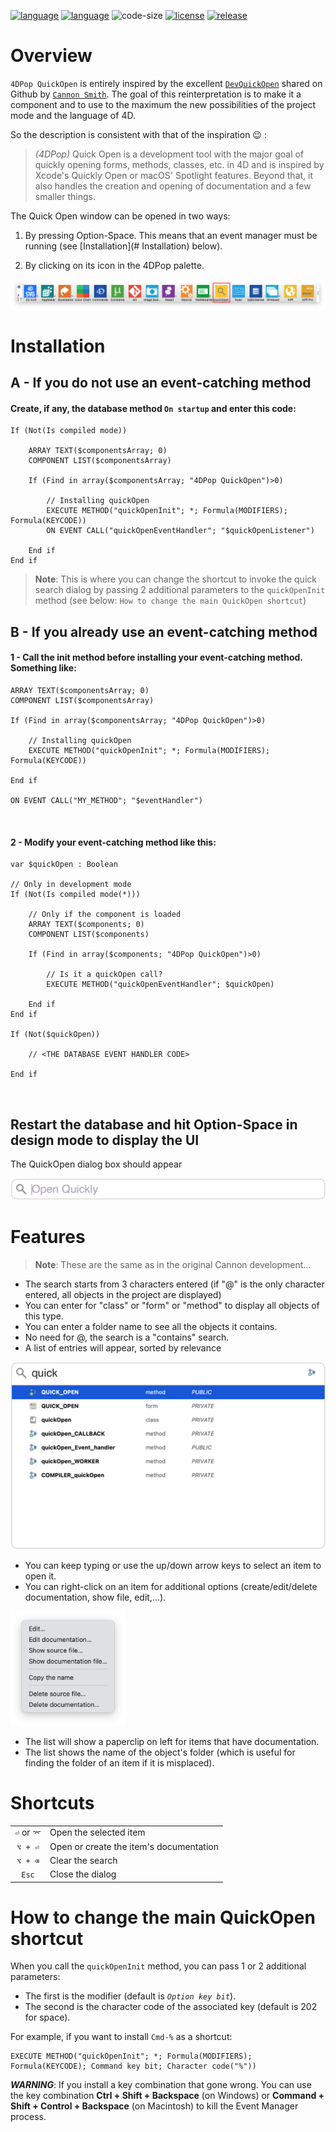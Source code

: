[![language](https://img.shields.io/static/v1?label=language&message=4d&color=blue)](https://developer.4d.com/)
[![language](https://img.shields.io/github/languages/top/vdelachaux/4DPop-QuickOpen.svg)](https://developer.4d.com/)
![code-size](https://img.shields.io/github/languages/code-size/vdelachaux/4DPop-QuickOpen.svg)
[![license](https://img.shields.io/github/license/vdelachaux/4DPop-QuickOpen)](LICENSE)
[![release](https://img.shields.io/github/v/release/vdelachaux/4DPop-QuickOpen?include_prereleases)](https://github.com/vdelachaux/4DPop-QuickOpen/releases/latest)

# Overview

`4DPop QuickOpen` is entirely inspired by the excellent [`DevQuickOpen`](https://github.com/cannonsmith/DevQuickOpen) shared on Github by [`Cannon Smith`](https://discuss.4d.com/u/smith.cannon/summary). The goal of this reinterpretation is to make it a component and to use to the maximum the new possibilities of the project mode and the language of 4D.

So the description is consistent with that of the inspiration 😉 :

> *(4DPop)* Quick Open is a development tool with the major goal of quickly opening forms, methods, classes, etc. in 4D and is inspired by Xcode's Quickly Open or macOS' Spotlight features. Beyond that, it also handles the creation and opening of documentation and a few smaller things.

The Quick Open window can be opened in two ways:

1. By pressing Option-Space. This means that an event manager must be running (see [Installation](# Installation) below).

2. By clicking on its icon in the 4DPop palette.
<img src="./Documentation/4DPop.png">

# Installation

## A - If you do not use an event-catching method

#### Create, if any, the database method `On startup` and enter this code:

```4D
If (Not(Is compiled mode))
	
	ARRAY TEXT($componentsArray; 0)
	COMPONENT LIST($componentsArray)
	
	If (Find in array($componentsArray; "4DPop QuickOpen")>0)
		
		// Installing quickOpen
		EXECUTE METHOD("quickOpenInit"; *; Formula(MODIFIERS); Formula(KEYCODE))
		ON EVENT CALL("quickOpenEventHandler"; "$quickOpenListener")
		
	End if 
End if
```

> **Note**: This is where you can change the shortcut to invoke the quick search dialog by passing 2 additional parameters to the `quickOpenInit` method (see below: `How to change the main QuickOpen shortcut`)


## B - If you already use an event-catching method

#### 1 - Call the init method before installing your event-catching method. Something like:

```4D
ARRAY TEXT($componentsArray; 0)
COMPONENT LIST($componentsArray)

If (Find in array($componentsArray; "4DPop QuickOpen")>0)
	
	// Installing quickOpen
	EXECUTE METHOD("quickOpenInit"; *; Formula(MODIFIERS); Formula(KEYCODE))
	
End if 

ON EVENT CALL("MY_METHOD"; "$eventHandler")
```
 
#### 2 - Modify your event-catching method like this:

```4D
var $quickOpen : Boolean

// Only in development mode
If (Not(Is compiled mode(*)))
	
	// Only if the component is loaded
	ARRAY TEXT($components; 0)
	COMPONENT LIST($components)
	
	If (Find in array($components; "4DPop QuickOpen")>0)
		
		// Is it a quickOpen call?
		EXECUTE METHOD("quickOpenEventHandler"; $quickOpen)
		
	End if 
End if 

If (Not($quickOpen))
	
	// <THE DATABASE EVENT HANDLER CODE>
	
End if 
```
 
## Restart the database and hit Option-Space in design mode to display the UI

The QuickOpen dialog box should appear

<img src="./Documentation/empty.png">

# Features

> **Note**: These are the same as in the original Cannon development…

* The search starts from 3 characters entered (if "@" is the only character entered, all objects in the project are displayed)
* You can enter for "class" or "form" or "method" to display all objects of this type.
* You can enter a folder name to see all the objects it contains.
* No need for @, the search is a "contains" search.
* A list of entries will appear, sorted by relevance
 
<img src="./Documentation/quick.png">

* You can keep typing or use the up/down arrow keys to select an item to open it.
* You can right-click on an item for additional options (create/edit/delete documentation, show file, edit,…).

<img src="./Documentation/menu.png" width="184">
 
* The list will show a paperclip on left for items that have documentation.
* The list shows the name of the object's folder (which is useful for finding the folder of an item if it is misplaced).


# Shortcuts
|||
|:----:|----|
|`⏎` or `⌤`|Open the selected item|
|`⌥ + ⏎`|Open or create the item's documentation|
|`⌥ + ⌫`|Clear the search|
|`Esc`|Close the dialog|

# How to change the main QuickOpen shortcut

When you call the `quickOpenInit` method, you can pass 1 or 2 additional parameters: 

* The first is the modifier (default is _`Option key bit`_).
* The second is the character code of the associated key (default is 202 for space).

For example, if you want to install `Cmd-%` as a shortcut:

```4D
EXECUTE METHOD("quickOpenInit"; *; Formula(MODIFIERS); Formula(KEYCODE); Command key bit; Character code("%"))
```
**_WARNING_**: If you install a key combination that gone wrong. You can use the key combination **Ctrl + Shift + Backspace** (on Windows) or **Command + Shift + Control + Backspace** (on Macintosh) to kill the Event Manager process.






